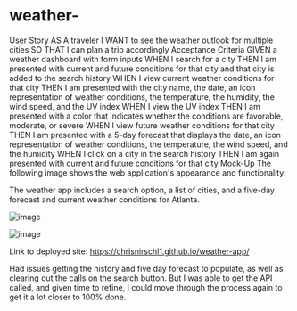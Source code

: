 # weather-

User Story
AS A traveler
I WANT to see the weather outlook for multiple cities
SO THAT I can plan a trip accordingly
Acceptance Criteria
GIVEN a weather dashboard with form inputs
WHEN I search for a city
THEN I am presented with current and future conditions for that city and that city is added to the search history
WHEN I view current weather conditions for that city
THEN I am presented with the city name, the date, an icon representation of weather conditions, the temperature, the humidity, the wind speed, and the UV index
WHEN I view the UV index
THEN I am presented with a color that indicates whether the conditions are favorable, moderate, or severe
WHEN I view future weather conditions for that city
THEN I am presented with a 5-day forecast that displays the date, an icon representation of weather conditions, the temperature, the wind speed, and the humidity
WHEN I click on a city in the search history
THEN I am again presented with current and future conditions for that city
Mock-Up
The following image shows the web application's appearance and functionality:

The weather app includes a search option, a list of cities, and a five-day forecast and current weather conditions for Atlanta.


![image](https://user-images.githubusercontent.com/89895612/135973431-30396319-a53d-4e3a-b725-d1a80d879a7f.png)


![image](https://user-images.githubusercontent.com/89895612/135973522-db80d423-f8a1-4700-bf1a-acecc44aa335.png)

Link to deployed site:
https://chrisnirschl1.github.io/weather-app/

Had issues getting the history and five day forecast to populate, as well as clearing out the calls on the search button. But I was able to get the API called, and given time to refine, I could move through the process again to get it a lot closer to 100% done. 
